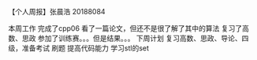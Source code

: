 【个人周报】张晨浩 20188084

本周工作
完成了cpp06
看了一篇论文，但还不是很了解了其中的算法
复习了高数、思政
参加了训练赛。。。但是结果。。。
下周计划
复习高数、思政、导论、四级，准备考试
刷题 提高代码能力
学习stl的set
